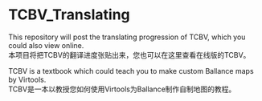 # TCBV_Translating

This repository will post the translating progression of TCBV, which you could also view online.<br>
本项目将把TCBV的翻译进度张贴出来，您也可以在这里查看在线版的TCBV。

TCBV is a textbook which could teach you to make custom Ballance maps by Virtools. <br>
TCBV是一本以教授您如何使用Virtools为Ballance制作自制地图的教程。
